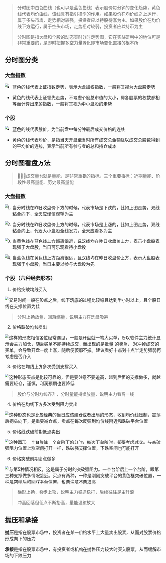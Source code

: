 > 分时图中白色曲线（也可以是蓝色曲线）表示股价每分钟的变化趋势，黄色线代表均价曲线，该线具有指引操作的作用。如果股价在均价线之上运行，属于多头市场，走势相对较强，投资者应以持股待涨为主。如果股价在均价线下方运行，属于空头市场，走势相对较弱，投资者应以持币为主
>
> 分时图是指大盘和个股的动态实时分时走势图，它在实战研判中的地位可是非常重要的，是即时把握多空力量转化即市场变化直接的根本所

## 分时图分类

### 大盘指数

<img src = "img\11.png" align="left" style="zoom: 67%;" >

- 蓝色的线代表上证指数走势，表示大盘加权指数，一般将其视为大盘股走势

- 黄色的线代表上证领先走势，不考虑个股总市值的大小，即各股票的权数都相等而计算出来的指数，一般将其视为中小盘股的走势

### 个股

<img src = "img\12.png" align="left" style="zoom:67%;" >

- 蓝色的线代表股价，为当前盘中每分钟最后成交价格的连线

- 黄色的线代表均价，是指当天开盘至当时所有成交总金额除以成交总股数得到的平均价的连线，表示当前所有参与者的总和持仓成本



## 分时图看盘方法

> 🌟🌟🌟成交量也就是量能，是非常重要的指标。三个重要指标：近期量能、阶段性最高量能、历史最高量能

### 大盘指数

<img src = "img\13.png" align="left" style="zoom:67%;" >

1. 当分时线在昨日收盘价下方的时候，代表市场是下跌的，比如上图走势，双线粘合向下，全天应谨慎观望为主

<img src = "img\14.png" align="left" style="zoom:67%;" >

2. 当分时线在昨日收盘价上方的时候，代表市场是上涨的，比如上图走势，双线粘合向上，代表大小盘股全线发力，全天应看多为主

<img src = "img\15.png" align="left" style="zoom:67%;" >

3. 当黄色线在蓝色线上方距离很远，且双线均在昨日收盘价上方，表示小盘股表现强于大盘股，当日可乐观看待小盘股

<img src = "img\16.png" align="left" style="zoom:67%;" >

4. 当蓝色线在黄色线上方距离很远，且双线均在昨日收盘价上方，表示大盘股表现强于小盘股，当日主要以参与大盘股为先

### 个股（六种经典形态）

1. 价格突破均线买入

<img src = "img\17.png" align="left" style="zoom:67%;" >

交易时间一般在10点之后，线下筑底的过程比较稳且达到半小时以上，且个股日线在支撑位置为佳

> 分时上扬放量，回落缩量，说明主力在洗盘吸筹

2. 价格跌破均线卖出

<img src = "img\18.png" align="left" style="zoom:67%;" >

这样的形态相信各位经常遇见，一般是开盘就一笔大买单，所以软件主力统计显示会主力加仓，随后买单不能持续成交，而出现的是批量 的卖单， 对冲掉成交的买单，会导致开盘一度上涨，随后便萎靡不振。建议看好十点到十点半走势强弱再考虑是否介入

3. 价格在均线上方多次受到支撑买入

<img src = "img\19.png" align="left" style="zoom:67%;" >

这种形态买点是比较可靠的，但是要注意不要追高，越到后面的支撑做多，就越需要轻仓，谨慎，利润预期也要降低

> 股价与分时均线齐升，分时量能持续放量，说明主力看高一线

4. 价格在均线下方多次受到阻力卖出

<img src = "img\20.png" align="left" style="zoom:67%;" >

这种形态也是比较经典的当日应该建仓或者出局的形态，收到均价线压制，震荡后拐头向下，是重要减仓点，卖点在每次反弹到均价线附近和跌破平台位置

5. 价格线跌破前期低点卖出

<img src = "img\21.png" align="left" style="zoom:67%;" >

这种图形一个台阶往一个台阶下的分时，每次下台阶时，都要考虑减仓。与突破强阻力位置上涨空间打开一样，跌破强支撑位置，下跌空间也可能打开

6. 价格突破前期高点做多

<img src = "img\22.png" align="left" style="zoom:67%;" >

与第5种情况相反，这是属于分时的突破强阻力。一个台阶后上一个台阶，跟第三种支撑做多情况接近。买点有两种，一种是刚刚突破平台的黄色框突破位置，一种是突破后的回踩平台位置。也要注意不要追高

> 梯形上扬，稳步上攻，说明主力稳抓稳打，后续往往是主升浪
>
> 冲高回落但低点不断抬高，量能温和放大



## 抛压和承接

**抛压**‌是指在股票市场中，投资者在某一价格水平上大量卖出股票，从而对股票价格形成向下的压力

**承接**‌是指在股票市场中，有投资者或机构在抛售压力较大时买入股票，从而缓解市场的下跌压力